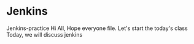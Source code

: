 # Jenkins
Jenkins-practice
Hi All, Hope everyone file.
Let's start the today's class
Today, we will discuss jenkins
